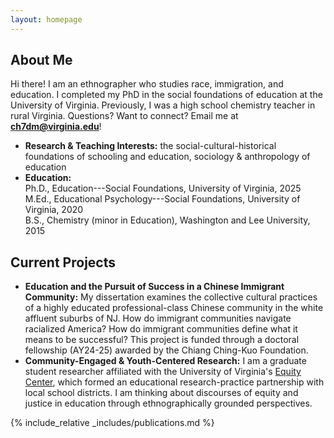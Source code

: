 ```yaml
---
layout: homepage
---
```


## About Me

Hi there! I am an ethnographer who studies race, immigration, and education. 
I completed my PhD in the social foundations of education at the University of Virginia.
Previously, I was a high school chemistry teacher in rural Virginia. 
Questions? Want to connect? Email me at <b>[ch7dm@virginia.edu](mailto:ch7dm@virginia.edu)</b>!

- **Research & Teaching Interests:** the social-cultural-historical foundations of schooling and education, 
sociology & anthropology of education
- **Education:** <br> Ph.D., Education---Social Foundations, University of Virginia, 2025 <br> 
M.Ed., Educational Psychology---Social Foundations, University of Virginia, 2020 <br>
B.S., Chemistry (minor in Education), Washington and Lee University, 2015 

## Current Projects

- **Education and the Pursuit of Success in a Chinese Immigrant Community:** My dissertation examines 
the collective cultural practices of a highly educated professional-class Chinese community in the 
white affluent suburbs of NJ. How do immigrant communities navigate racialized America? 
How do immigrant communities define what it means to be successful? 
This project is funded through a doctoral fellowship (AY24-25) awarded by the Chiang Ching-Kuo Foundation.
- **Community-Engaged & Youth-Centered Research:** I am a graduate student researcher 
affiliated with the University of Virginia's [Equity Center](https://www.virginiaequitycenter.org/), 
which formed an educational research-practice partnership with local school districts. 
I am thinking about discourses of equity and justice in education through ethnographically grounded perspectives.

{% include_relative _includes/publications.md %}